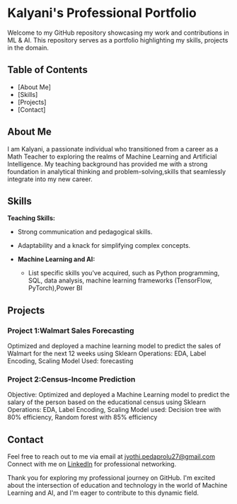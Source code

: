 # Kalyani's Professional Portfolio

Welcome to my GitHub repository showcasing my work and contributions in ML & AI.
This repository serves as a portfolio highlighting my skills, projects in the domain.

## Table of Contents
- [About Me]
- [Skills]
- [Projects]
- [Contact]

## About Me
I am Kalyani, a passionate individual who transitioned from a career as a Math Teacher to exploring the realms of Machine Learning and Artificial Intelligence. My teaching background has provided me with a strong foundation in analytical thinking and problem-solving,skills that seamlessly integrate into my new career.

## Skills
**Teaching Skills:**
  - Strong communication and pedagogical skills.
  - Adaptability and a knack for simplifying complex concepts.

- **Machine Learning and AI:**
  - List specific skills you've acquired, such as Python programming, SQL,
 data analysis, machine learning frameworks (TensorFlow, PyTorch),Power BI

## Projects
### Project 1:Walmart Sales Forecasting 
Optimized and deployed a machine learning model to predict the sales of Walmart for the next 12 weeks using Sklearn Operations: EDA, Label Encoding, Scaling 
Model Used: forecasting 
### Project 2:Census-Income Prediction 
Objective: Optimized and deployed a Machine Learning model to predict the salary of the person based on the educational census using Sklearn Operations: EDA, Label Encoding, Scaling 
Model used: Decision tree with 80% efficiency, Random forest with 85% efficiency

## Contact
Feel free to reach out to me via email at jyothi.pedaprolu27@gmail.com
Connect with me on [LinkedIn](https://www.linkedin.com/in/jyothi-pedaprolu/)
for professional networking.

Thank you for exploring my professional journey on GitHub.
I'm excited about the intersection of education and technology in the world of Machine Learning and AI, and I'm eager to contribute to this dynamic field.
